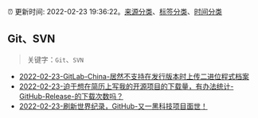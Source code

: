 :alarm_clock: 更新时间: 2022-02-23 19:36:22。[来源分类](../README.md)、[标签分类](../TAGS.md)、[时间分类](../TIMELINE.md)

## Git、SVN


> 关键字：`Git`、`SVN`



- [2022-02-23-GitLab-China-居然不支持在发行版本时上传二进位程式档案](https://www.v2ex.com/t/836055) 
- [2022-02-23-迫于想在简历上写我的开源项目的下载量，有办法统计-GitHub-Release-的下载次数吗？](https://www.v2ex.com/t/836051) 
- [2022-02-23-刷新世界纪录，GitHub-又一黑科技项目面世！](https://toutiao.io/k/5z90ek1) 